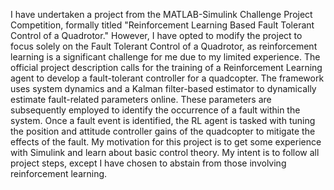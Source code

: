 I have undertaken a project from the MATLAB-Simulink Challenge Project Competition, formally titled "Reinforcement Learning Based Fault Tolerant Control of a Quadrotor." However, I have opted to modify the project to focus solely on the Fault Tolerant Control of a Quadrotor, as reinforcement learning is a significant challenge for me due to my limited experience. The official project description calls for the training of a Reinforcement Learning agent to develop a fault-tolerant controller for a quadcopter. The framework uses system dynamics and a Kalman filter-based estimator to dynamically estimate fault-related parameters online. These parameters are subsequently employed to identify the occurrence of a fault within the system. Once a fault event is identified, the RL agent is tasked with tuning the position and attitude controller gains of the quadcopter to mitigate the effects of the fault. My motivation for this project is to get some experience with Simulink and learn about basic control theory. My intent is to follow all project steps, except I have chosen to abstain from those involving reinforcement learning.
